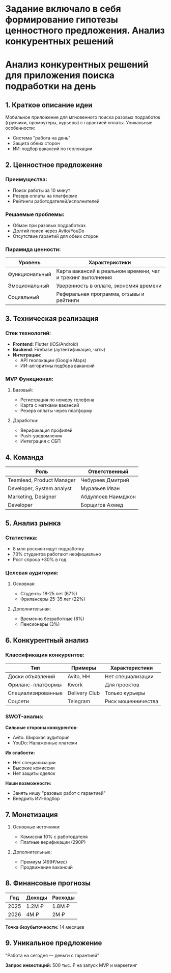 # Задание включало в себя формирование гипотезы ценностного предложения. Анализ конкурентных решений
# Анализ конкурентных решений для приложения поиска подработки на день

## 1. Краткое описание идеи
Мобильное приложение для мгновенного поиска разовых подработок (грузчики, промоутеры, курьеры) с гарантией оплаты. Уникальные особенности:
- Система "работа на день"
- Защита обеих сторон
- ИИ-подбор вакансий по геолокации

## 2. Ценностное предложение

### Преимущества:
- Поиск работы за 10 минут
- Резерв оплаты на платформе
- Рейтинги работодателей/исполнителей

### Решаемые проблемы:
- Обман при разовых подработках
- Долгий поиск через Avito/YouDo
- Отсутствие гарантий для обеих сторон

### Пирамида ценности:
| Уровень | Характеристики |
|---------|----------------|
| Функциональный | Карта вакансий в реальном времени, чат и трекинг выполнения |
| Эмоциональный | Уверенность в оплате, экономия времени |
| Социальный | Реферальная программа, отзывы и рейтинги |

## 3. Техническая реализация

### Стек технологий:
- **Frontend**: Flutter (iOS/Android)
- **Backend**: Firebase (аутентификация, чаты)
- **Интеграции**: 
  - API геолокации (Google Maps)
  - ИИ-алгоритмы подбора вакансий

### MVP Функционал:
1. Базовый:
   - Регистрация по номеру телефона
   - Карта с метками вакансий
   - Резерв оплаты через платформу

2. Доработки:
   - Верификация профилей
   - Push-уведомления
   - Интеграция с СБП

## 4. Команда
| Роль | Ответственный |
|------|---------------|
| Teamlead, Product Manager | Чебуреев Дмитрий |
| Developer, System analyst | Муравьев Иван |
| Marketing, Designer | Абдуллоев Наимджон |
| Developer | Борщигов Ахмед |

## 5. Анализ рынка

### Статистика:
- 8 млн россиян ищут подработку
- 73% студентов работают неофициально
- Рост спроса +30% в год

### Целевая аудитория:
1. Основная:
   - Студенты 18-25 лет (67%)
   - Фрилансеры 25-35 лет (22%)

2. Дополнительная:
   - Временно безработные (8%)
   - Пенсионеры (3%)

## 6. Конкурентный анализ

### Классификация конкурентов:
| Тип | Примеры | Характеристики |
|-----|---------|----------------|
| Доски объявлений | Avito, HH | Нет специализации |
| Фриланс-платформы | Kwork | Для проектов |
| Специализированные | Delivery Club | Только курьеры |
| Соцсети | Telegram | Риск мошенничества |

### SWOT-анализ:
**Сильные стороны конкурентов:**
- Avito: Широкая аудитория
- YouDo: Налаженные платежи

**Их слабости:**
- Нет специализации
- Высокие комиссии
- Нет защиты сделок

**Наши возможности:**
- Занять нишу "разовых работ с гарантией"
- Внедрить ИИ-подбор

## 7. Монетизация
1. Основные источники:
   - Комиссия 10% с работодателя
   - Платные верификации (290₽)

2. Дополнительные:
   - Премиум (499₽/мес)
   - Продвижение вакансий

## 8. Финансовые прогнозы
| Год | Доходы | Расходы |
|-----|--------|---------|
| 2025 | 1.2M ₽ | 1.8M ₽ |
| 2026 | 4M ₽ | 2M ₽ |

**Точка безубыточности:** 14 месяцев

## 9. Уникальное предложение
"Работа на сегодня — деньги с гарантией"

**Запрос инвестиций:** 500 тыс. ₽ на запуск MVP и маркетинг
